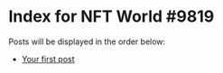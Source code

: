# Index for NFT World #9819
Posts will be displayed in the order below:

- [Your first post](./001-first.md)


